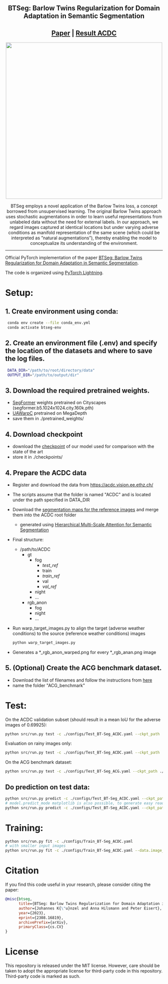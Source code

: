 <div align="center">

## BTSeg: Barlow Twins Regularization for Domain Adaptation in Semantic Segmentation

## [Paper](https://arxiv.org/abs/2308.16819) | [Result ACDC](https://acdc.vision.ee.ethz.ch/submissions/65576fc7487cf3198c218e01)

<img src="./docs/Teaser_Image.png" width="500"/>

BTSeg employs a novel application of the Barlow Twins loss, a concept borrowed from unsupervised learning.
The original Barlow Twins approach uses stochastic augmentations in order to learn useful representations from unlabeled data without the need for external labels.
In our approach, we regard images captured at identical locations but under varying adverse conditions as manifold representation of the same scene (which could be interpreted as ”natural augmentations”), thereby enabling the model to conceptualize its understanding of the environment.

</div>

______________________________________________________________________

Official PyTorch implementation of the paper [BTSeg: Barlow Twins Regularization for Domain Adaptation in Semantic Segmentation](https://arxiv.org/abs/2308.16819).

The code is organized using [PyTorch Lightning](https://lightning.ai/docs/pytorch/stable/).

# Setup:

## 1. Create environment using conda:

```bash
 conda env create --file conda_env.yml
 conda activate btseg-env
```

## 2. Create an environment file (.env) and specify the location of the datasets and where to save the log files.

```bash
 DATA_DIR="/path/to/root/directory/data"
 OUTPUT_DIR="/path/to/output/dir"
```

## 3. Download the required pretrained weights.

- [SegFormer](https://github.com/NVlabs/SegFormer) weights pretrained on Cityscapes (segformer.b5.1024x1024.city.160k.pth)
- [UAWarpC](https://www.research-collection.ethz.ch/bitstream/handle/20.500.11850/626140/uawarpc_megadepth.ckpt) pretrained on MegaDepth
- save them in ./pretrained_weights/

## 4. Download checkpoint

- download the [checkpoint](https://cvg.hhi.fraunhofer.de/BTSeg/checkpoints/BTSeg_ACDC_best.ckpt) of our model used for comparison with the state of the art
- store it in ./checkpoints/

## 4. Prepare the ACDC data

- Register and download the data from https://acdc.vision.ee.ethz.ch/

- The scripts assume that the folder is named "ACDC" and is located under the path specified in DATA_DIR

- Download the [segmentation maps for the reference images](https://cvg.hhi.fraunhofer.de/BTSeg/label_ref/ACDC_label_ref.zip) and merge them into the ACDC root folder

  - generated using [Hierarchical Multi-Scale Attention for Semantic Segmentation](https://github.com/segcv/hierarchical-multi-scale-attention)

- Final structure:

  - /path/to/ACDC
    - gt
      - fog
        - *test_ref*
        - train
        - *train_ref*
        - val
        - *val_ref*
      - night
      - ...
    - rgb_anon
      - fog
      - night
      - ...

- Run warp_target_images.py to align the target (adverse weather conditions) to the source (reference weather conditions) images

  ```bash
  python warp_target_images.py
  ```

- Generates a \*\_rgb_anon_warped.png for every \*\_rgb_anan.png image

## 5. (Optional) Create the ACG benchmark dataset.

- Download the list of filenames and follow the instructions from [here](https://www.research-collection.ethz.ch/bitstream/handle/20.500.11850/626144/ACG.zip)
- name the folder "ACG_benchmark"

# Test:

On the ACDC validation subset (should result in a mean IoU for the adverse images of 0.69925):

```bash
python src/run.py test -c ./configs/Test_BT-Seg_ACDC.yaml --ckpt_path ./checkpoints/BTSeg_ACDC_best.ckpt --data.test_pred_on_val True
```

Evaluation on rainy images only:

```bash
python src/run.py test -c ./configs/Test_BT-Seg_ACDC.yaml --ckpt_path ./checkpoints/BTSeg_ACDC_best.ckpt --data.test_pred_on_val True --data.weather_condition rain
```

On the ACG benchmark dataset:

```bash
python src/run.py test -c ./configs/Test_BT-Seg_ACG.yaml --ckpt_path ./checkpoints/BTSeg_ACDC_best.ckpt
```

## Do prediction on test data:

```bash
python src/run.py predict -c ./configs/Test_BT-Seg_ACDC.yaml --ckpt_path ./checkpoints/BTSeg_ACDC_best.ckpt --model.predict_mode png
# model.predict_mode matplotlib is also possible, to generate easy readable segmentation maps + images
python src/run.py predict -c ./configs/Test_BT-Seg_ACDC.yaml --ckpt_path ./checkpoints/BTSeg_ACDC_best.ckpt --data.test_pred_on_val True --model.predict_mode matplotlib
```

# Training:

```bash
python src/run.py fit -c ./configs/Train_BT-Seg_ACDC.yaml
# with smaller input images
python src/run.py fit -c ./configs/Train_BT-Seg_ACDC.yaml --data.image_height 512 --data.image_width 512
```

# Citation

If you find this code useful in your research, please consider citing the paper:

```bibtex
@misc{btseg,
      title={BTSeg: Barlow Twins Regularization for Domain Adaptation in Semantic Segmentation},
      author={Johannes K{\"u}nzel and Anna Hilsmann and Peter Eisert},
      year={2023},
      eprint={2308.16819},
      archivePrefix={arXiv},
      primaryClass={cs.CV}
}
```

# License

This repository is released under the MIT license. However, care should be taken to adopt the appropriate license for third-party code in this repository. Third-party code is marked as such.

